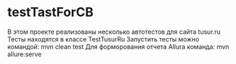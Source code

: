# testTastForCB
В этом проекте реализованы несколько автотестов для сайта tusur.ru
Тесты находятся в классе TestTusurRu
Запустить тесты можно командой: mvn clean test
Для форморования отчета Allura команда: mvn allure:serve
